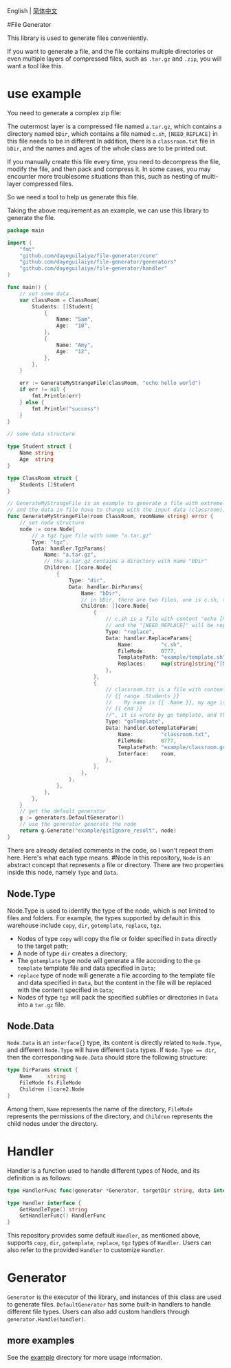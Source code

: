English | [简体中文](README.zh-CN.md)

#File Generator

This library is used to generate files conveniently.

If you want to generate a file, and the file contains multiple directories or even multiple layers of compressed files, such as `.tar.gz` and `.zip`, you will want a tool like this.

# use example
You need to generate a complex zip file:

The outermost layer is a compressed file named `a.tar.gz`, which contains a directory named `bDir`, which contains a file named `c.sh`, `[NEED_REPLACE]` in this file needs to be in different In addition, there is a `classroom.txt` file in `bDir`, and the names and ages of the whole class are to be printed out.

If you manually create this file every time, you need to decompress the file, modify the file, and then pack and compress it. In some cases, you may encounter more troublesome situations than this, such as nesting of multi-layer compressed files.

So we need a tool to help us generate this file.

Taking the above requirement as an example, we can use this library to generate the file.

```go
package main

import (
	"fmt"
	"github.com/dayeguilaiye/file-generator/core"
	"github.com/dayeguilaiye/file-generator/generators"
	"github.com/dayeguilaiye/file-generator/handler"
)

func main() {
	// set some data
	var classRoom = ClassRoom{
		Students: []Student{
			{
				Name: "Sam",
				Age:  "10",
			},
			{
				Name: "Amy",
				Age:  "12",
			},
		},
	}

	err := GenerateMyStrangeFile(classRoom, "echo hello world")
	if err != nil {
		fmt.Println(err)
	} else {
		fmt.Println("success")
	}
}

// some data structure

type Student struct {
	Name string
	Age  string
}

type ClassRoom struct {
	Students []Student
}

// GenerateMyStrangeFile is an example to generate a file with extremely deep layers,
// and the data in file have to change with the input data (classroom).
func GenerateMyStrangeFile(room ClassRoom, roomName string) error {
	// set node structure
	node := core.Node{
		// a tgz type file with name "a.tar.gz"
		Type: "tgz",
		Data: handler.TgzParams{
			Name: "a.tar.gz",
			// the a.tar.gz contains a directory with name "bDir"
			Children: []core.Node{
				{
					Type: "dir",
					Data: handler.DirParams{
						Name: "bDir",
						// in bDir, there are two files, one is c.sh, the other is classroom.txt
						Children: []core.Node{
							{
								// c.sh is a file with content "echo [NEED_REPLACE]",
								// and the "[NEED_REPLACE]" will be replaced with the input data (roomName)
								Type: "replace",
								Data: handler.ReplaceParams{
									Name:         "c.sh",
									FileMode:     0777,
									TemplatePath: "example/template.sh",
									Replaces:     map[string]string{"[NEED_REPLACE]": roomName},
								},
							},
							{
								// classroom.txt is a file with content "
								// {{ range .Students }}
								//    My name is {{ .Name }}, my age is {{ .Age }}.
								// {{ end }}
								//", it is wrote by go template, and the data in file will be replaced with the input data (room)
								Type: "goTemplate",
								Data: handler.GoTemplateParam{
									Name:         "classroom.txt",
									FileMode:     0777,
									TemplatePath: "example/classroom.gotemplate",
									Interface:    room,
								},
							},
						},
					},
				},
			},
		},
	}
	// get the default generator
	g := generators.DefaultGenerator()
	// use the generator generate the node
	return g.Generate("example/gitIgnore_result", node)
}

```

There are already detailed comments in the code, so I won't repeat them here. Here's what each type means.
#Node
In this repository, `Node` is an abstract concept that represents a file or directory. There are two properties inside this node, namely `Type` and `Data`.

## Node.Type
Node.Type is used to identify the type of the node, which is not limited to files and folders. For example, the types supported by default in this warehouse include `copy`, `dir`, `gotemplate`, `replace`, `tgz`.
- Nodes of type `copy` will copy the file or folder specified in `Data` directly to the target path;
- A node of type `dir` creates a directory;
- The `gotemplate` type node will generate a file according to the `go template` template file and data specified in `Data`;
- `replace` type of node will generate a file according to the template file and data specified in `Data`, but the content in the file will be replaced with the content specified in `Data`;
- Nodes of type `tgz` will pack the specified subfiles or directories in `Data` into a `tar.gz` file.

## Node.Data
`Node.Data` is an `interface{}` type, its content is directly related to `Node.Type`, and different `Node.Type` will have different `Data` types.
If `Node.Type == dir`, then the corresponding `Node.Data` should store the following structure:

```go
type DirParams struct {
    Name     string
    FileMode fs.FileMode
    Children []core2.Node
}
```
Among them, `Name` represents the name of the directory, `FileMode` represents the permissions of the directory, and `Children` represents the child nodes under the directory.

# Handler
Handler is a function used to handle different types of Node, and its definition is as follows:
```go
type HandlerFunc func(generator *Generator, targetDir string, data interface{}) error

type Handler interface {
    GetHandleType() string
    GetHandlerFunc() HandlerFunc
}
```
This repository provides some default `Handler`, as mentioned above, supports `copy`, `dir`, `gotemplate`, `replace`, `tgz` types of `Handler`.
Users can also refer to the provided `Handler` to customize `Handler`.

# Generator
`Generator` is the executor of the library, and instances of this class are used to generate files. `DefaultGenerator` has some built-in handlers to handle different file types.
Users can also add custom handlers through `generator.Handle(handler)`.

## more examples

See the [example](example) directory for more usage information.